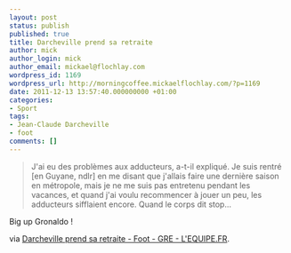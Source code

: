 ```yaml
---
layout: post
status: publish
published: true
title: Darcheville prend sa retraite
author: mick
author_login: mick
author_email: mickael@flochlay.com
wordpress_id: 1169
wordpress_url: http://morningcoffee.mickaelflochlay.com/?p=1169
date: 2011-12-13 13:57:40.000000000 +01:00
categories:
- Sport
tags:
- Jean-Claude Darcheville
- foot
comments: []
---
```

<blockquote>J'ai eu des problèmes aux adducteurs, a-t-il expliqué. Je suis rentré [en Guyane, ndlr] en me disant que j'allais faire une dernière saison en métropole, mais je ne me suis pas entretenu pendant les vacances, et quand j'ai voulu recommencer à jouer un peu, les adducteurs sifflaient encore. Quand le corps dit stop...</blockquote>
Big up Gronaldo !

via <a href="http://www.lequipe.fr/Football/breves2011/20110823_093618_darcheville-prend-sa-retraite.html">Darcheville prend sa retraite - Foot - GRE - L'EQUIPE.FR</a>.
